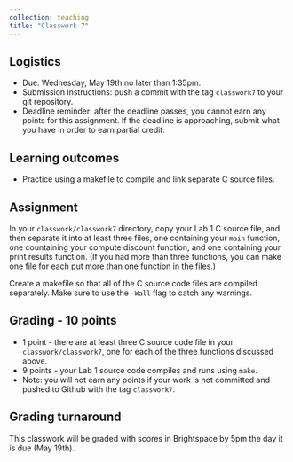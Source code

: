 ```yaml
---
collection: teaching
title: "Classwork 7"
---
```


## Logistics
* Due: Wednesday, May 19th no later than 1:35pm.
* Submission instructions: push a commit with the tag `classwork7` to your git
	repository.
* Deadline reminder: after the deadline passes, you cannot earn any points for
	this assignment. If the deadline is approaching, submit what you have in
	order to earn partial credit.

## Learning outcomes
* Practice using a makefile to compile and link separate C source files.

## Assignment

In your `classwork/classwork7` directory, copy your Lab 1 C source file, and
then separate it into at least three files, one containing your `main`
function, one countaining your compute discount function, and one containing
your print results function. (If you had more than three functions, you can
make one file for each put more than one function in the files.)

Create a makefile so that all of the C source code files are compiled
separately. Make sure to use the `-Wall` flag to catch any warnings.


## Grading - 10 points
* 1 point - there are at least three C source code file in your
	`classwork/classwork7`, one for each of the three functions discussed
	above.
* 9 points - your Lab 1 source code compiles and runs using `make`.
* Note: you will not earn any points if your work is not committed and pushed to
Github with the tag `classwork7`.

## Grading turnaround
This classwork will be graded with scores in Brightspace by 5pm the day it is
due (May 19th).
